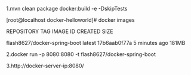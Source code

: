 

1.mvn clean package docker:build -e -DskipTests

[root@localhost docker-helloworld]# docker images

REPOSITORY                            TAG                 IMAGE ID            CREATED             SIZE

flash8627/docker-spring-boot          latest              17b6aab0f77a        5 minutes ago       181MB

2.docker run -p 8080:8080 -t flash8627/docker-spring-boot

3.http://docker-server-ip:8080/



